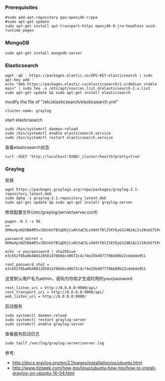 ### Prerequisites
```
#sudo add-apt-repository ppa:openjdk-r/ppa
#sudo apt-get update
sudo apt-get install apt-transport-https openjdk-8-jre-headless uuid-runtime pwgen
```

### MongoDB
```
sudo apt-get install mongodb-server
```

### Elasticsearch
```
wget -qO - https://packages.elastic.co/GPG-KEY-elasticsearch | sudo apt-key add -
echo "deb https://packages.elastic.co/elasticsearch/2.x/debian stable main" | sudo tee -a /etc/apt/sources.list.d/elasticsearch-2.x.list
sudo apt-get update && sudo apt-get install elasticsearch
```
modify the file of "/etc/elasticsearch/elasticsearch.yml"
```
cluster.name: graylog
```
start elasticsearch
```
sudo /bin/systemctl daemon-reload
sudo /bin/systemctl enable elasticsearch.service
sudo /bin/systemctl restart elasticsearch.service
```
查看elasticsearch状态
```
curl -XGET 'http://localhost:9200/_cluster/health?pretty=true'
```

### Graylog
安装
```
wget https://packages.graylog2.org/repo/packages/graylog-2.1-repository_latest.deb
sudo dpkg -i graylog-2.1-repository_latest.deb
sudo apt-get update && sudo apt-get install graylog-server
```
修改配置文件(/etc/graylog/server/server.conf)
```
pwgen -N 1 -s 96
=> OH9wXpsNZVBA8R5vJQSnkhTB1qDOjCxAh3aE3LvXddtfDlZlKYEyGS24BJAiIxI0sbSTSPovTTnhLkkrUvhSSxodTlzDi5gP

password_secret = OH9wXpsNZVBA8R5vJQSnkhTB1qDOjCxAh3aE3LvXddtfDlZlKYEyGS24BJAiIxI0sbSTSPovTTnhLkkrUvhSSxodTlzDi5gP

echo -n yourpassword | sha256sum
e3c652f0ba0b4801205814f8b6bc49672c4c74e25b497770bb89b22cdeb4e951

root_password_sha2 = e3c652f0ba0b4801205814f8b6bc49672c4c74e25b497770bb89b22cdeb4e951
```
这里默认用户名为admin，密码为你刚才生成时用的yourpassword
```
rest_listen_uri = http://0.0.0.0:9000/api/
rest_transport_uri = http://0.0.0.0:9000/api/
web_listen_uri = http://0.0.0.0:9000/
```
启动服务
```
sudo systemctl daemon-reload
sudo systemctl restart graylog-server
sudo systemctl enable graylog-server
```
查看服务启动日志
```
sudo tailf /var/log/graylog-server/server.log
```


参考:
* http://docs.graylog.org/en/2.1/pages/installation/os/ubuntu.html
* http://www.itzgeek.com/how-tos/linux/ubuntu-how-tos/how-to-install-graylog-on-ubuntu-16-04.html
